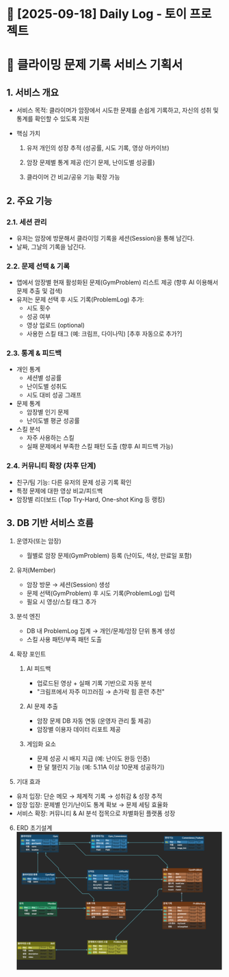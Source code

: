 # 📅 [2025-09-18] Daily Log - 토이 프로젝트

# 🧗 클라이밍 문제 기록 서비스 기획서

## 1. 서비스 개요

- 서비스 목적: 클라이머가 암장에서 시도한 문제를 손쉽게 기록하고, 자신의 성취 및 통계를 확인할 수 있도록 지원

- 핵심 가치

    1. 유저 개인의 성장 추적 (성공률, 시도 기록, 영상 아카이브)

    2. 암장 문제별 통계 제공 (인기 문제, 난이도별 성공률)

    3. 클라이머 간 비교/공유 기능 확장 가능

## 2. 주요 기능

### 2.1. 세션 관리

- 유저는 암장에 방문해서 클라이밍 기록을 세션(Session)을 통해 남긴다.
- 날짜, 그날의 기록을 남긴다.

### 2.2. 문제 선택 & 기록

- 앱에서 암장별 현재 활성화된 문제(GymProblem) 리스트 제공 (향후 AI 이용해서 문제 추출 및 검색)
- 유저는 문제 선택 후 시도 기록(ProblemLog) 추가:
    - 시도 횟수
    - 성공 여부
    - 영상 업로드 (optional)
    - 사용한 스킬 태그 (예: 크림프, 다이나믹) [추후 자동으로 추가?]

### 2.3. 통계 & 피드백

- 개인 통계
    - 세션별 성공률
    - 난이도별 성취도
    - 시도 대비 성공 그래프
- 문제 통계
    - 암장별 인기 문제
    - 난이도별 평균 성공률
- 스킬 분석
    - 자주 사용하는 스킬
    - 실패 문제에서 부족한 스킬 패턴 도출 (향후 AI 피드백 가능)

### 2.4. 커뮤니티 확장 (차후 단계)

- 친구/팀 기능: 다른 유저의 문제 성공 기록 확인
- 특정 문제에 대한 영상 비교/피드백
- 암장별 리더보드 (Top Try-Hard, One-shot King 등 랭킹)

## 3. DB 기반 서비스 흐름

1. 운영자(또는 암장)
    - 월별로 암장 문제(GymProblem) 등록 (난이도, 색상, 만료일 포함)
2. 유저(Member)
    - 암장 방문 → 세션(Session) 생성
    - 문제 선택(GymProblem) 후 시도 기록(ProblemLog) 입력
    - 필요 시 영상/스킬 태그 추가

3. 분석 엔진
    - DB 내 ProblemLog 집계 → 개인/문제/암장 단위 통계 생성
    - 스킬 사용 패턴/부족 패턴 도출

4. 확장 포인트
    1. AI 피드백
        - 업로드된 영상 + 실패 기록 기반으로 자동 분석
        - "크림프에서 자주 미끄러짐 → 손가락 힘 훈련 추천"

    2. AI 문제 추출
        - 암장 문제 DB 자동 연동 (운영자 관리 툴 제공)
        - 암장별 이용자 데이터 리포트 제공

    3. 게임화 요소
        - 문제 성공 시 배지 지급 (예: 난이도 완등 인증)
        - 한 달 챌린지 기능 (예: 5.11A 이상 10문제 성공하기)

5. 기대 효과

- 유저 입장: 단순 메모 → 체계적 기록 → 성취감 & 성장 추적
- 암장 입장: 문제별 인기/난이도 통계 확보 → 문제 세팅 효율화
- 서비스 확장: 커뮤니티 & AI 분석 접목으로 차별화된 플랫폼 성장

6. ERD 초기설계
   ![img.png](ERD.png)